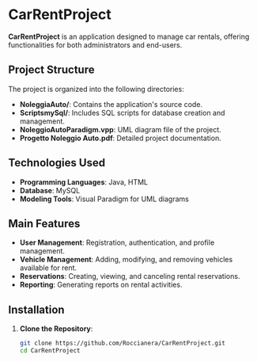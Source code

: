 # CarRentProject

**CarRentProject** is an application designed to manage car rentals, offering functionalities for both administrators and end-users.

## Project Structure

The project is organized into the following directories:

- **NoleggiaAuto/**: Contains the application's source code.
- **ScriptsmySql/**: Includes SQL scripts for database creation and management.
- **NoleggioAutoParadigm.vpp**: UML diagram file of the project.
- **Progetto Noleggio Auto.pdf**: Detailed project documentation.

## Technologies Used

- **Programming Languages**: Java, HTML
- **Database**: MySQL
- **Modeling Tools**: Visual Paradigm for UML diagrams

## Main Features

- **User Management**: Registration, authentication, and profile management.
- **Vehicle Management**: Adding, modifying, and removing vehicles available for rent.
- **Reservations**: Creating, viewing, and canceling rental reservations.
- **Reporting**: Generating reports on rental activities.

## Installation

1. **Clone the Repository**:
   ```bash
   git clone https://github.com/Roccianera/CarRentProject.git
   cd CarRentProject
